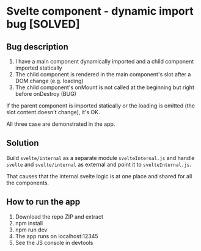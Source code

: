 # Svelte component - dynamic import bug [SOLVED]
## Bug description
1. I have a main component dynamically imported and a child component imported statically
2. The child component is rendered in the main component's slot after a DOM change (e.g. loading)
3. The child component's onMount is not called at the beginning but right before onDestroy (BUG)

If the parent component is imported statically or the loading is omitted (the slot content doesn't change), it's OK.

All three case are demonstrated in the app.

## Solution
Build `svelte/internal` as a separate module `svelteInternal.js` and handle `svelte` and `svelte/internal` as external and point it to `svelteInternal.js`.

That causes that the internal svelte logic is at one place and shared for all the components.

## How to run the app
1. Download the repo ZIP and extract
2. npm install
3. npm run dev
4. The app runs on localhost:12345
5. See the JS console in devtools
